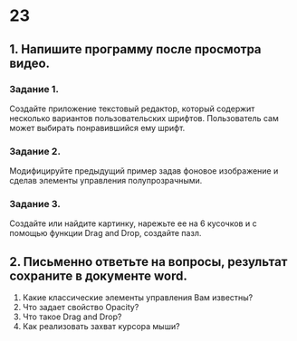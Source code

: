 # 23
## 1.	Напишите программу после просмотра видео.
### Задание 1. 
Создайте приложение текстовый редактор, который содержит несколько вариантов пользовательских шрифтов. Пользователь сам может выбирать понравившийся ему шрифт.
### Задание 2. 
Модифицируйте предыдущий пример задав фоновое изображение и сделав элементы управления полупрозрачными.
### Задание 3. 
Создайте или найдите картинку, нарежьте ее на 6 кусочков и с помощью функции Drag and Drop, создайте пазл.

## 2. Письменно ответьте на вопросы, результат сохраните в документе word.
1.	Какие классические элементы управления Вам известны? 
2.	Что задает свойство Opacity? 
3.	Что такое Drag and Drop? 
4.	Как реализовать захват курсора мыши?




